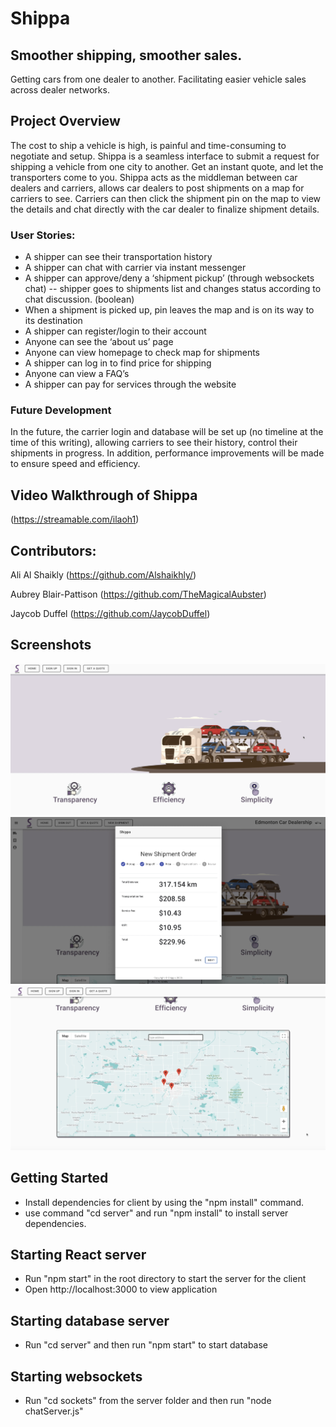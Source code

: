 # Shippa
## Smoother shipping, smoother sales. 
Getting cars from one dealer to another. Facilitating easier vehicle sales across dealer networks. 

## Project Overview
The cost to ship a vehicle is high, is painful and time-consuming to negotiate and setup. Shippa is a seamless interface to submit a request for shipping a vehicle from one city to another. Get an instant quote, and let the transporters come to you. Shippa acts as the middleman between car dealers and carriers, allows car dealers to post shipments on a map for carriers to see. Carriers can then click the shipment pin on the map to view the details and chat directly with the car dealer to finalize shipment details.

### User Stories: 
- A shipper can see their transportation history
- A shipper can chat with carrier via instant messenger
- A shipper can approve/deny a ‘shipment pickup’ (through websockets chat) -- shipper goes to shipments list and changes status according to chat discussion. (boolean)
- When a shipment is picked up, pin leaves the map and is on its way to its destination
- A shipper can register/login to their account
- Anyone can see the ‘about us’ page
- Anyone can view homepage to check map for shipments
- A shipper can log in to find price for shipping
- Anyone can view a FAQ’s
- A shipper can pay for services through the website

### Future Development
In the future, the carrier login and database will be set up (no timeline at the time of this writing), allowing carriers to see their history, control their shipments in progress. In addition, performance improvements will be made to ensure speed and efficiency. 

## Video Walkthrough of Shippa

(https://streamable.com/ilaoh1)

## Contributors:
Ali Al Shaikly (https://github.com/Alshaikhly/)

Aubrey Blair-Pattison (https://github.com/TheMagicalAubster)

Jaycob Duffel (https://github.com/JaycobDuffel)

## Screenshots

![Home Page](https://github.com/Alshaikhly/Shippa/blob/master/public/images/Screen%20Shot%202020-08-11%20at%209.12.04%20PM.png?raw=true)
![Adding Shipment](https://github.com/Alshaikhly/Shippa/blob/master/public/images/Screen%20Shot%202020-08-12%20at%206.52.49%20PM.png?raw=true)
![Showing Map](https://github.com/Alshaikhly/Shippa/blob/master/public/images/Screen%20Shot%202020-08-12%20at%206.53.35%20PM.png?raw=true)

## Getting Started
- Install dependencies for client by using the "npm install" command.
- use command "cd server" and run "npm install" to install server dependencies.

## Starting React server

- Run "npm start" in the root directory to start the server for the client
- Open http://localhost:3000 to view application

## Starting database server

- Run "cd server" and then run "npm start" to start database

## Starting websockets

- Run "cd sockets" from the server folder and then run "node chatServer.js"
